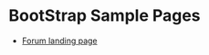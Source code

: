 # BootStrap Sample Pages

- [Forum landing page](https://davidtanluc.github.io/variousbootstraplandingpage/)